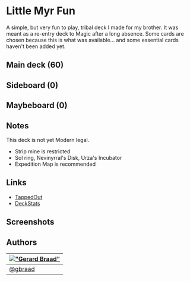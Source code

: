 Little Myr Fun
==============


A simple, but very fun to play, tribal deck I made for my brother. It was meant
as a re-entry deck to Magic after a long absence. Some cards are chosen because
this is what was available... and some essential cards haven't been added yet.


Main deck (60)
--------------


Sideboard (0)
--------------


Maybeboard (0)
--------------


Notes
-----

This deck is not yet Modern legal.

* Strip mine is restricted
* Sol ring, Nevinyrral's Disk, Urza's Incubator
* Expedition Map is recommended


Links
-----

* [TappedOut](http://tappedout.net/mtg-decks/little-myr-fun/)
* [DeckStats](http://deckstats.net/decks/37117/420969-little-myr-fun)


Screenshots
-----------


Authors
-------

| [!["Gerard Braad"](http://gravatar.com/avatar/e466994eea3c2a1672564e45aca844d0.png?s=60)](http://gbraad.nl "Gerard Braad <me@gbraad.nl>") |
|---|
| [@gbraad](https://twitter.com/gbraad)  |
